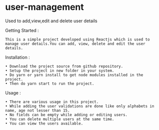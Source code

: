 # user-management
Used to add,view,edit and delete user details
 
Getting Started :

	This is a simple project developed using Reactjs which is used to manage user details.You can add, view, delete and edit the user details.

Installation :

    • Download the project source from github repository.
    • Setup the project in new folder in your system.
    • Do yarn or yarn install to get node modules installed in the project.
    • Then do yarn start to run the project.

Usage : 

    • There are various usage in this project.
    • While adding the user validations are done like only alphabets in name, age not lesser than 15.
    • No fields can be empty while adding or editing users.
    • You can delete multiple users at the same time.
    • You can view the users available.
